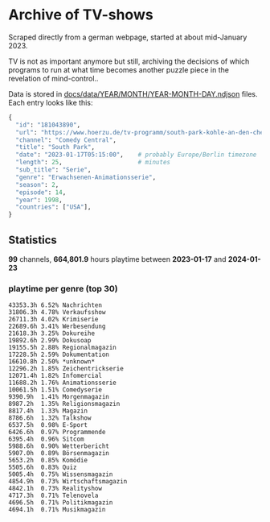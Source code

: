 # Archive of TV-shows

Scraped directly from a german webpage, started at about mid-January 2023.

TV is not as important anymore but still, archiving the decisions of which programs to run at what time
becomes another puzzle piece in the revelation of mind-control.. 

Data is stored in [docs/data/YEAR/MONTH/YEAR-MONTH-DAY.ndjson](docs/data/) files. 
Each entry looks like this:

```python
{
  "id": "181043890", 
  "url": "https://www.hoerzu.de/tv-programm/south-park-kohle-an-den-chefkoch/bid_181043890/", 
  "channel": "Comedy Central", 
  "title": "South Park", 
  "date": "2023-01-17T05:15:00",    # probably Europe/Berlin timezone 
  "length": 25,                     # minutes 
  "sub_title": "Serie", 
  "genre": "Erwachsenen-Animationsserie", 
  "season": 2, 
  "episode": 14, 
  "year": 1998, 
  "countries": ["USA"],
}
```

## Statistics

**99** channels, **664,801.9** hours playtime between **2023-01-17** and **2024-01-23**


### playtime per genre (top 30)

    43353.3h 6.52% Nachrichten
    31806.3h 4.78% Verkaufsshow
    26711.3h 4.02% Krimiserie
    22689.6h 3.41% Werbesendung
    21618.3h 3.25% Dokureihe
    19892.6h 2.99% Dokusoap
    19155.5h 2.88% Regionalmagazin
    17228.5h 2.59% Dokumentation
    16610.8h 2.50% *unknown*
    12296.2h 1.85% Zeichentrickserie
    12071.4h 1.82% Infomercial
    11688.2h 1.76% Animationsserie
    10061.5h 1.51% Comedyserie
    9390.9h  1.41% Morgenmagazin
    8987.2h  1.35% Religionsmagazin
    8817.4h  1.33% Magazin
    8786.6h  1.32% Talkshow
    6537.5h  0.98% E-Sport
    6426.6h  0.97% Programmende
    6395.4h  0.96% Sitcom
    5988.6h  0.90% Wetterbericht
    5907.0h  0.89% Börsenmagazin
    5653.2h  0.85% Komödie
    5505.6h  0.83% Quiz
    5005.4h  0.75% Wissensmagazin
    4854.9h  0.73% Wirtschaftsmagazin
    4842.1h  0.73% Realityshow
    4717.3h  0.71% Telenovela
    4696.5h  0.71% Politikmagazin
    4694.1h  0.71% Musikmagazin
